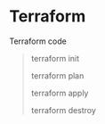 # Terraform
Terraform code

> terraform init
>
> terraform plan
>
> terraform apply
>
> terraform destroy
